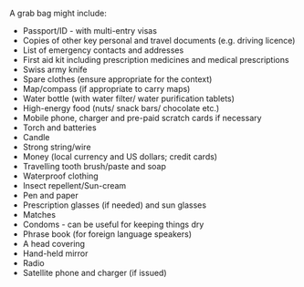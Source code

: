 [Title]: # (Что упаковать)
[Order]: # (6)

A grab bag might include:

*   Passport/ID - with multi-entry visas
*   Copies of other key personal and travel documents  (e.g. driving licence)
*   List of emergency contacts and addresses
*   First aid kit including prescription medicines and medical prescriptions
*   Swiss army knife
*   Spare clothes (ensure appropriate for the context)
*   Map/compass (if appropriate to carry maps)
*   Water bottle  (with water filter/ water purification tablets)
*   High-energy food (nuts/ snack bars/ chocolate etc.)
*   Mobile phone, charger and pre-paid scratch cards if necessary
*   Torch and batteries
*   Candle
*   Strong string/wire
*   Money (local currency and US dollars; credit cards)
*   Travelling tooth brush/paste and soap
*   Waterproof clothing
*   Insect repellent/Sun-cream
*   Pen and paper
*   Prescription glasses (if needed) and sun glasses
*   Matches
*   Condoms - can be useful for keeping things dry
*   Phrase book (for foreign language speakers)
*   A head covering
*   Hand-held mirror
*   Radio
*   Satellite phone and charger (if issued)